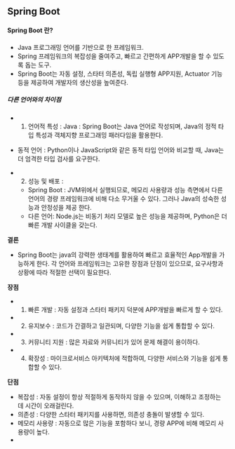 
## Spring Boot


#### **Spring Boot 란?**
- Java 프로그래밍 언어를 기반으로 한 프레임워크.
- Spring 프레임워크의 복잡성을 줄여주고, 빠르고 간편하게 APP개발을 할 수 있도록 돕는 도구.
- Spring Boot는 자동 설정, 스타터 의존성, 독립 실행형 APP지원, Actuator 기능 등을 제공하여 개발자의 생산성을 높여준다. 

##### **다른 언어와의 차이점**
- 1. 언어적 특성 : 
   Java : Spring Boot는 Java 언어로 작성되며, Java의 정적 타입 특성과 객체지향 프로그래밍 패러다임을 활용한다. 
- 동적 언어 : Python이나 JavaScript와 같은 동적 타입 언어와 비교할 때, Java는 더 엄격한 타입 검사를 요구한다. 

- 2. 성능 및 배포 : 
   - Spring Boot : JVM위에서 실행되므로, 메모리 사용량과 성능 측면에서 다른 언어의 경량 프레임워크에 비해 다소 무거울 수 있다. 그러나 Java의 성숙한 성능과 안정성을 제공 한다. 
   - 다른 언어: Node.js는 비동기 처리 모델로 높은 성능을 제공하며, Python은 더 빠른 개발 사이클을 갖는다. 

**결론**
- Spring Boot는 java의 강력한 생태계를 활용하여 빠르고 효율적인 App개발을 가능하게 한다. 각 언어와 프레임워크는 고유한 장점과 단점이 있으므로, 요구사항과 상황에 따라 적절한 선택이 필요한다. 


**장점** 
- 1. 빠른 개발 : 자동 설정과 스타터 패키지 덕분에 APP개발을 빠르게 할 수 있다.
- 2. 유지보수 : 코드가 간결하고 일관되며, 다양한 기능을 쉽게 통합할 수 있다.
- 3. 커뮤니티 지원 : 많은 자료와 커뮤니티가 있어 문제 해결이 용이하다.
- 4. 확장성 : 마이크로서비스 아키텍처에 적합하여, 다양한 서비스와 기능을 쉽게 통합할 수 있다.

**단점** 
- 복잡성 : 자동 설정이 항상 적절하게 동작하지 않을 수 있으며, 이해하고 조정하는 데 시간이 오래걸린다.
- 의존성 : 다양한 스타터 패키지를 사용하면, 의존성 충돌이 발생할 수 있다.
- 메모리 사용량 : 자동으로 많은 기능을 포함하다 보니, 경량 APP에 비해 메모리 사용량이 높다. 
- 